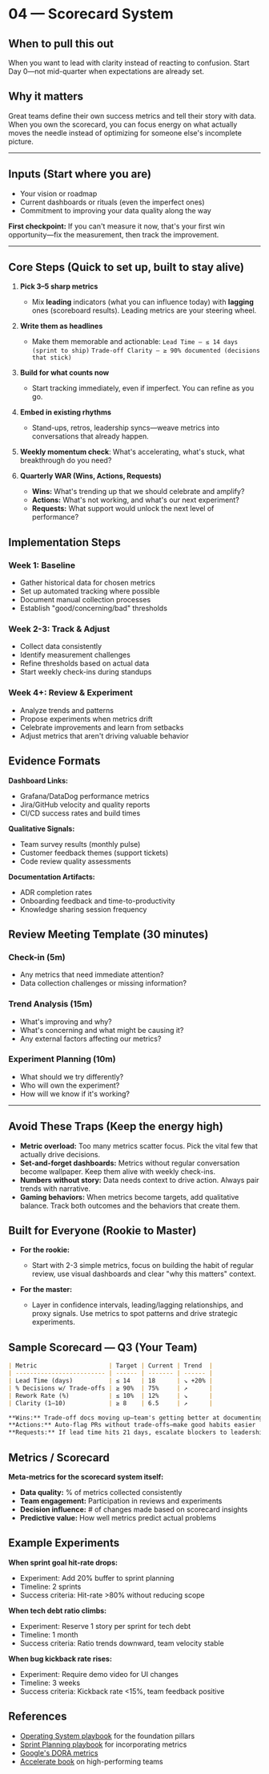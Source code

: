 # 04 — Scorecard System

## When to pull this out

When you want to lead with clarity instead of reacting to confusion. Start Day 0—not mid-quarter when expectations are already set.

## Why it matters

Great teams define their own success metrics and tell their story with data. When you own the scorecard, you can focus energy on what actually moves the needle instead of optimizing for someone else's incomplete picture.

---

## Inputs (Start where you are)

- Your vision or roadmap
- Current dashboards or rituals (even the imperfect ones)
- Commitment to improving your data quality along the way

**First checkpoint:** If you can't measure it now, that's your first win opportunity—fix the measurement, then track the improvement.

---

## Core Steps (Quick to set up, built to stay alive)

1. **Pick 3–5 sharp metrics**

   - Mix **leading** indicators (what you can influence today) with **lagging** ones (scoreboard results). Leading metrics are your steering wheel.

2. **Write them as headlines**

   - Make them memorable and actionable:
     `Lead Time — ≤ 14 days (sprint to ship)`
     `Trade-off Clarity — ≥ 90% documented (decisions that stick)`

3. **Build for what counts now**

   - Start tracking immediately, even if imperfect. You can refine as you go.

4. **Embed in existing rhythms**

   - Stand-ups, retros, leadership syncs—weave metrics into conversations that already happen.

5. **Weekly momentum check**: What's accelerating, what's stuck, what breakthrough do you need?

6. **Quarterly WAR (Wins, Actions, Requests)**

   - **Wins:** What's trending up that we should celebrate and amplify?
   - **Actions:** What's not working, and what's our next experiment?
   - **Requests:** What support would unlock the next level of performance?

## Implementation Steps

### Week 1: Baseline

- Gather historical data for chosen metrics
- Set up automated tracking where possible
- Document manual collection processes
- Establish "good/concerning/bad" thresholds

### Week 2-3: Track & Adjust

- Collect data consistently
- Identify measurement challenges
- Refine thresholds based on actual data
- Start weekly check-ins during standups

### Week 4+: Review & Experiment

- Analyze trends and patterns
- Propose experiments when metrics drift
- Celebrate improvements and learn from setbacks
- Adjust metrics that aren't driving valuable behavior

## Evidence Formats

**Dashboard Links:**

- Grafana/DataDog performance metrics
- Jira/GitHub velocity and quality reports
- CI/CD success rates and build times

**Qualitative Signals:**

- Team survey results (monthly pulse)
- Customer feedback themes (support tickets)
- Code review quality assessments

**Documentation Artifacts:**

- ADR completion rates
- Onboarding feedback and time-to-productivity
- Knowledge sharing session frequency

## Review Meeting Template (30 minutes)

### Check-in (5m)

- Any metrics that need immediate attention?
- Data collection challenges or missing information?

### Trend Analysis (15m)

- What's improving and why?
- What's concerning and what might be causing it?
- Any external factors affecting our metrics?

### Experiment Planning (10m)

- What should we try differently?
- Who will own the experiment?
- How will we know if it's working?

---

## Avoid These Traps (Keep the energy high)

- **Metric overload:** Too many metrics scatter focus. Pick the vital few that actually drive decisions.
- **Set-and-forget dashboards:** Metrics without regular conversation become wallpaper. Keep them alive with weekly check-ins.
- **Numbers without story:** Data needs context to drive action. Always pair trends with narrative.
- **Gaming behaviors:** When metrics become targets, add qualitative balance. Track both outcomes and the behaviors that create them.

## Built for Everyone (Rookie to Master)

- **For the rookie:**

  - Start with 2-3 simple metrics, focus on building the habit of regular review, use visual dashboards and clear "why this matters" context.

- **For the master:**

  - Layer in confidence intervals, leading/lagging relationships, and proxy signals. Use metrics to spot patterns and drive strategic experiments.

## Sample Scorecard — Q3 (Your Team)

```markdown
| Metric                    | Target | Current | Trend  |
| ------------------------- | ------ | ------- | ------ |
| Lead Time (days)          | ≤ 14   | 18      | ↘ +20% |
| % Decisions w/ Trade-offs | ≥ 90%  | 75%     | ↗      |
| Rework Rate (%)           | ≤ 10%  | 12%     | ↘      |
| Clarity (1–10)            | ≥ 8    | 6.5     | ↗      |

**Wins:** Trade-off docs moving up—team's getting better at documenting decisions
**Actions:** Auto-flag PRs without trade-offs—make good habits easier
**Requests:** If lead time hits 21 days, escalate blockers to leadership
```

## Metrics / Scorecard

**Meta-metrics for the scorecard system itself:**

- **Data quality:** % of metrics collected consistently
- **Team engagement:** Participation in reviews and experiments
- **Decision influence:** # of changes made based on scorecard insights
- **Predictive value:** How well metrics predict actual problems

## Example Experiments

**When sprint goal hit-rate drops:**

- Experiment: Add 20% buffer to sprint planning
- Timeline: 2 sprints
- Success criteria: Hit-rate >80% without reducing scope

**When tech debt ratio climbs:**

- Experiment: Reserve 1 story per sprint for tech debt
- Timeline: 1 month
- Success criteria: Ratio trends downward, team velocity stable

**When bug kickback rate rises:**

- Experiment: Require demo video for UI changes
- Timeline: 3 weeks
- Success criteria: Kickback rate <15%, team feedback positive

## References

- [Operating System playbook](./03-operating-system.md) for the foundation pillars
- [Sprint Planning playbook](./07-sprint-planning-retros.md) for incorporating metrics
- [Google's DORA metrics](https://cloud.google.com/blog/products/devops-sre/using-the-four-keys-to-measure-your-devops-performance)
- [Accelerate book](https://itrevolution.com/accelerate-book/) on high-performing teams
